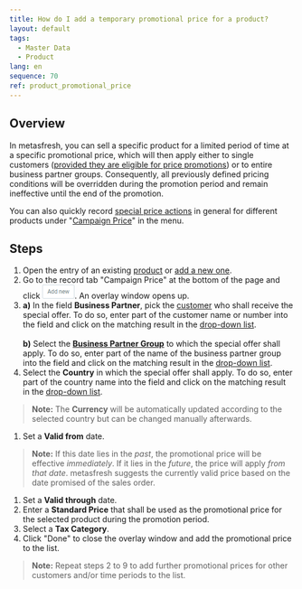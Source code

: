 ```yaml
---
title: How do I add a temporary promotional price for a product?
layout: default
tags:
  - Master Data
  - Product
lang: en
sequence: 70
ref: product_promotional_price
---
```


## Overview
In metasfresh, you can sell a specific product for a limited period of time at a specific promotional price, which will then apply either to single customers ([provided they are eligible for price promotions](Price_campaign_allow_promotional_price)) or to entire business partner groups. Consequently, all previously defined pricing conditions will be overridden during the promotion period and remain ineffective until the end of the promotion.

You can also quickly record [special price actions](Price_campaign_add_promotional_price) in general for different products under "[Campaign Price](Menu)" in the menu.

## Steps
1. Open the entry of an existing [product](Menu) or [add a new one](NewProduct).
1. Go to the record tab "Campaign Price" at the bottom of the page and click !["Add new"](assets/Add_New_Button.png). An overlay window opens up.
1. **a)** In the field **Business Partner**, pick the [customer](New_business_partner_customer) who shall receive the special offer. To do so, enter part of the customer name or number into the field and click on the matching result in the <a href="Keyboard_shortcuts_reference#dropdown" title="Dynamic Search Box (Autocompletion)">drop-down list</a>.<br><br>
**b)** Select the [**Business Partner Group**](New_Business_Partner_Group) to which the special offer shall apply. To do so, enter part of the name of the business partner group into the field and click on the matching result in the <a href="Keyboard_shortcuts_reference#dropdown" title="Dynamic Search Box (Autocompletion)">drop-down list</a>.
1. Select the **Country** in which the special offer shall apply. To do so, enter part of the country name into the field and click on the matching result in the <a href="Keyboard_shortcuts_reference#dropdown" title="Dynamic Search Box (Autocompletion)">drop-down list</a>.
 >**Note:** The **Currency** will be automatically updated according to the selected country but can be changed manually afterwards.

1. Set a **Valid from** date.
 >**Note:** If this date lies in the *past*, the promotional price will be effective *immediately*. If it lies in the *future*, the price will apply *from that date*. metasfresh suggests the currently valid price based on the date promised of the sales order.

1. Set a **Valid through** date.
1. Enter a **Standard Price** that shall be used as the promotional price for the selected product during the promotion period.
1. Select a **Tax Category**.
1. Click "Done" to close the overlay window and add the promotional price to the list.
 >**Note:** Repeat steps 2 to 9 to add further promotional prices for other customers and/or time periods to the list.
